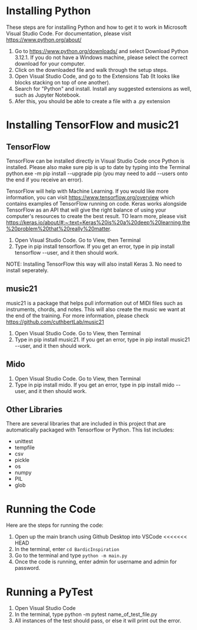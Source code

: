 # Installing Python
These steps are for installing Python and how to get it to work in Microsoft Visual Studio Code. For documentation, please visit https://www.python.org/about/

1. Go to https://www.python.org/downloads/ and select Download Python 3.12.1. If you do not have a Windows machine, please select the correct download for your computer.
2. Click on the downloaded file and walk through the setup steps.
3. Open Visual Studio Code, and go to the Extensions Tab (It looks like blocks stacking on top of one another).
4. Search for "Python" and install. Install any suggested extensions as well, such as Jupyter Notebook.
5. Afer this, you should be able to create a file with a .py extension

# Installing TensorFlow and music21

## TensorFlow
TensorFlow can be installed directly in Visual Studio Code once Python is installed. Please also make sure pip is up to date by typing into the Terminal python.exe -m pip install  --upgrade pip (you may need to add --users onto the end if you receive an error).

TensorFlow will help with Machine Learning. If you would like more information, you can visit https://www.tensorflow.org/overview which contains examples of TensorFlow running on code.
Keras works alongside TensorFlow as an API that will give the right balance of using your computer's resources to create the best result. TO learn more, please visit https://keras.io/about/#:~:text=Keras%20is%20a%20deep%20learning,the%20problem%20that%20really%20matter.

1. Open Visual Studio Code. Go to View, then Terminal
2. Type in pip install tensorflow. If you get an error, type in pip install tensorflow --user, and it then should work.

 NOTE: Installing TensorFlow this way will also install Keras 3. No need to install seperately.
 
  ## music21
music21 is a package that helps pull information out of MIDI files such as instruments, chords, and notes. This will also create the music we want at the end of the training. For more information, please check https://github.com/cuthbertLab/music21

1. Open Visual Studio Code. Go to View, then Terminal
2. Type in pip install music21. If you get an error, type in pip install music21 --user, and it then should work.

## Mido
1. Open Visual Studio Code. Go to View, then Terminal
2. Type in pip install mido. If you get an error, type in pip install mido --user, and it then should work.

## Other Libraries
There are several libraries that are included in this project that are automatically packaged with Tensorflow or Python. This list includes:
- unittest
- tempfile
- csv
- pickle
- os
- numpy
- PIL
- glob

# Running the Code
Here are the steps for running the code:

1. Open up the main branch using Github Desktop into VSCode
<<<<<<< HEAD
2. In the terminal, enter
   <code>cd BardicInspiration</code>
3. Go to the terminal and type
   <code>python -m main.py</code>
4. Once the code is running, enter admin for username and admin for password.

# Running a PyTest

1. Open Visual Studio Code
2. In the terminal, type python -m pytest name_of_test_file.py
3. All instances of the test should pass, or else it will print out the error.
